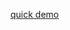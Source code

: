 [quick demo](https://rawcdn.githack.com/frmurgia/GAIMS/c5bc8d4a7658c3bdc990902aef75c425723f21d9/gif_to_barrier_grid/index.html)
